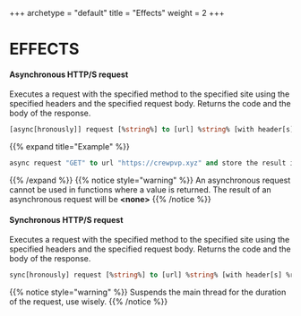+++
archetype = "default"
title = "Effects"
weight = 2
+++
# EFFECTS
#### Asynchronous HTTP/S request
Executes a request with the specified method to the specified site using the specified headers and the specified request body. Returns the code and the body of the response.
```vb
[async[hronously]] request [%string%] to [url] %string% [with header[s] %request properties%] [(and|with) body %string%] [and store [[the] (body|result) in %object%] [and] [code in %object%]]
```

{{% expand title="Example" %}}
```vb
async request "GET" to url "https://crewpvp.xyz" and store the result in {_data} and code in {_code}
```
{{% /expand %}}
{{% notice style="warning" %}}
An asynchronous request cannot be used in functions where a value is returned. The result of an asynchronous request will be **\<none\>** 
{{% /notice %}}

#### Synchronous HTTP/S request
Executes a request with the specified method to the specified site using the specified headers and the specified request body. Returns the code and the body of the response.
```vb
sync[hronously] request [%string%] to [url] %string% [with header[s] %request properties%] [(and|with) body %string%] [and store [[the] (body|result) in %object%] [and] [code in %object%]]
```

{{% notice style="warning" %}}
Suspends the main thread for the duration of the request, use wisely.
{{% /notice %}}
